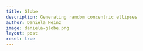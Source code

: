 ```yaml
---
title: Globe
description: Generating random concentric ellipses
author: Daniela Heinz
image: daniela-globe.png
layout: post
reset: true
---
```


<script>
function setup() {
    let canvas = createCanvas(600, 600);

    canvas.parent("post");

    background(0);
    colorMode(HSL);
}

function draw() {
    noFill();


if (mouseIsPressed) {
    var breite = random(20, 600);
    var hoehe = random(20, 600);
    var deckkraft = random(10, 100);

    stroke(deckkraft);
  
    stroke(190, 100, 50, 0.4)
  ellipse(width / 2, height / 2, breite, hoehe);

  //line(width / 2, height /2, mouseX, mouseY);
  }

  if (keyCode == 65 && keyIsPressed) {
      speichern();
  }
}

function keyPressed() {
    if (key == 's') {
        speichern();
    }

    if (key == 'n') {
        setup();
    }
}

function speichern() {
    saveCanvas('globe', 'png')
}
</script>